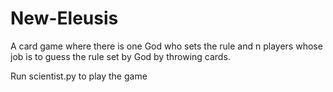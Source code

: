 # New-Eleusis
A card game where there is one God who sets the rule and n players whose job is to guess the rule set by God by throwing cards.

Run scientist.py to play the game
